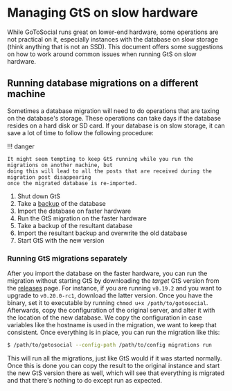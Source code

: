 # Managing GtS on slow hardware

While GoToSocial runs great on lower-end hardware, some operations are not practical on it, especially
instances with the database on slow storage (think anything that is not an SSD).  This document
offers some suggestions on how to work around common issues when running GtS on slow hardware.

## Running database migrations on a different machine

Sometimes a database migration will need to do operations that are taxing on the database's storage.
These operations can take days if the database resides on a hard disk or SD card. If your
database is on slow storage, it can save a lot of time to follow the following procedure:

!!! danger

    It might seem tempting to keep GtS running while you run the migrations on another machine, but
    doing this will lead to all the posts that are received during the migration post disappearing
    once the migrated database is re-imported.

 1. Shut down GtS
 2. Take a [backup](backup_and_restore.md#what-to-backup-database) of the database
 3. Import the database on faster hardware
 4. Run the GtS migration on the faster hardware
 5. Take a backup of the resultant database
 6. Import the resultant backup and overwrite the old database
 7. Start GtS with the new version

### Running GtS migrations separately

After you import the database on the faster hardware, you can run the migration without starting
GtS by downloading the *target* GtS version from the [releases](https://codeberg.org/superseriousbusiness/gotosocial/releases) page.
For instance, if you are running `v0.19.2` and you want to upgrade to `v0.20.0-rc1`, download the
latter version. Once you have the binary, set it to executable by running `chmod u+x /path/to/gotosocial`. Afterwards, copy the configuration of the original server, and alter
it with the location of the new database. We copy the configuration in case variables like
the hostname is used in the migration, we want to keep that consistent.
Once everything is in place, you can run the migration like this:

```sh
$ /path/to/gotosocial --config-path /path/to/config migrations run
```

This will run all the migrations, just like GtS would if it was started normally. Once this is done
you can copy the result to the original instance and start the new GtS version there as well, which
will see that everything is migrated and that there's nothing to do except run as expected.
